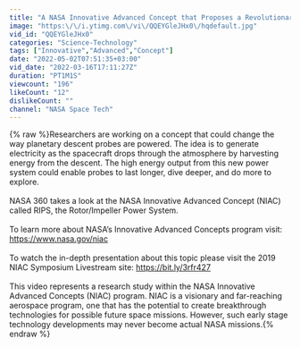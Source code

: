 ```yaml
---
title: "A NASA Innovative Advanced Concept that Proposes a Revolutionary Power System"
image: "https:\/\/i.ytimg.com\/vi\/QQEYGleJHx0\/hqdefault.jpg"
vid_id: "QQEYGleJHx0"
categories: "Science-Technology"
tags: ["Innovative","Advanced","Concept"]
date: "2022-05-02T07:51:35+03:00"
vid_date: "2022-03-16T17:11:27Z"
duration: "PT1M1S"
viewcount: "196"
likeCount: "12"
dislikeCount: ""
channel: "NASA Space Tech"
---
```

{% raw %}Researchers are working on a concept that could change the way planetary descent probes are powered. The idea is to generate electricity as the spacecraft drops through the atmosphere by harvesting energy from the descent. The high energy output from this new power system could enable probes to last longer, dive deeper, and do more to explore.<br /> <br />NASA 360 takes a look at the NASA Innovative Advanced Concept (NIAC) called RIPS, the Rotor/Impeller Power System.<br /> <br />To learn more about NASA’s Innovative Advanced Concepts program visit: <a rel="nofollow" target="blank" href="https://www.nasa.gov/niac">https://www.nasa.gov/niac</a><br /> <br />To watch the in-depth presentation about this topic please visit the 2019 NIAC Symposium Livestream site: <a rel="nofollow" target="blank" href="https://bit.ly/3rfr427">https://bit.ly/3rfr427</a><br /> <br />This video represents a research study within the NASA Innovative Advanced Concepts (NIAC) program. NIAC is a visionary and far-reaching aerospace program, one that has the potential to create breakthrough technologies for possible future space missions. However, such early stage technology developments may never become actual NASA missions.{% endraw %}
